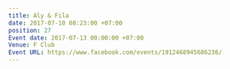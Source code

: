 ```yaml
---
title: Aly & Fila
date: 2017-07-10 08:23:00 +07:00
position: 27
Event date: 2017-07-13 00:00:00 +07:00
Venue: F Club
Event URL: https://www.facebook.com/events/1912468945686236/
---
```



